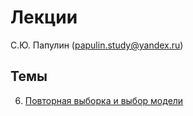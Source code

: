 # Лекции

С.Ю. Папулин (papulin.study@yandex.ru)

## Темы

6. [Повторная выборка и выбор модели](ML_Resampling.pdf)